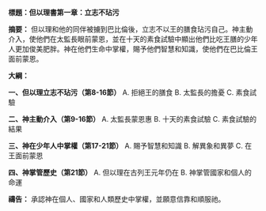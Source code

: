 **標題：但以理書第一章：立志不玷污**

**摘要：**
但以理和他的同伴被擄到巴比倫後，立志不以王的膳食玷污自己。神主動介入，使他們在太監長眼前蒙恩，並在十天的素食試驗中顯出他們比吃王膳的少年人更加俊美肥胖。神在他們生命中掌權，賜予他們智慧和知識，使他們在巴比倫王面前蒙恩。

**大綱：**

**一、但以理立志不玷污（第8-16節）**
    A. 拒絕王的膳食
    B. 太監長的擔憂
    C. 素食試驗

**二、神主動介入（第9-16節）**
    A. 太監長蒙恩惠
    B. 十天的素食試驗
    C. 素食試驗的結果

**三、神在少年人中掌權（第17-21節）**
    A. 賜予智慧和知識
    B. 解異象和異夢
    C. 在王面前蒙恩

**四、神掌管歷史（第21節）**
    A. 但以理在古列王元年仍在
    B. 神掌管國家和個人的命運

**禱告：**
承認神在個人、國家和人類歷史中掌權，並願意信靠和順服祂。